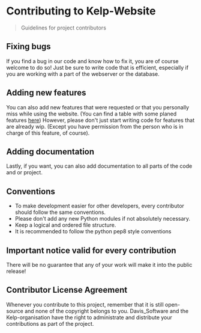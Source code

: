 # Contributing to Kelp-Website

> Guidelines for project contributors 


## Fixing bugs
If you find a bug in our code and know how to fix it, you are of course welcome to do so!
Just be sure to write code that is efficient, especially if you are working with a part of the webserver or the database.


## Adding new features
You can also add new features that were requested or that you personally miss while using the website.
(You can find a table with some planed features [here](https://github.com/KelpFramework/kelp-website#contributing))
However, please don't just start writing code for features that are already wip. (Except you have permission from the person who is in charge of this feature, of course).


## Adding documentation
Lastly, if you want, you can also add documentation to all parts of the code and or project.


## Conventions 

- To make development easier for other developers, every contributor should follow the same conventions.
- Please don't add any new Python modules if not absolutely necessary.
- Keep a logical and ordered file structure.
- It is recommended to follow the python pep8 style conventions



## Important notice valid for every contribution
There will be no guarantee that any of your work will make it into the public release!


## Contributor License Agreement

Whenever you contribute to this project, remember that it is still open-source and none of the copyright belongs to you. Davis_Software and the Kelp-organisation have the right to administrate and distribute your contributions as part of the project. 
